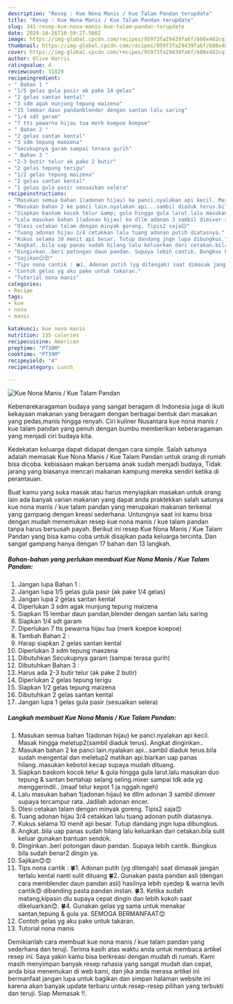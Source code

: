 ```yaml
---
description: "Resep : Kue Nona Manis / Kue Talam Pandan terupdate"
title: "Resep : Kue Nona Manis / Kue Talam Pandan terupdate"
slug: 341-resep-kue-nona-manis-kue-talam-pandan-terupdate
date: 2020-10-26T10:59:27.560Z
image: https://img-global.cpcdn.com/recipes/95973fa29439fa6f/680x482cq70/kue-nona-manis-kue-talam-pandan-foto-resep-utama.jpg
thumbnail: https://img-global.cpcdn.com/recipes/95973fa29439fa6f/680x482cq70/kue-nona-manis-kue-talam-pandan-foto-resep-utama.jpg
cover: https://img-global.cpcdn.com/recipes/95973fa29439fa6f/680x482cq70/kue-nona-manis-kue-talam-pandan-foto-resep-utama.jpg
author: Olive Harris
ratingvalue: 4
reviewcount: 31829
recipeingredient:
- " Bahan 1 "
- "1/5 gelas gula pasir ak pake 14 gelas"
- "2 gelas santan kental"
- "3 sdm agak munjung tepung maizena"
- "15 lembar daun pandanblender dengan santan lalu saring"
- "1/4 sdt garam"
- "7 tts pewarna hijau tua merk koepoe koepoe"
- " Bahan 2 "
- "2 gelas santan kental"
- "3 sdm tepung maezena"
- "Secukupnya garam sampai terasa gurih"
- " Bahan 3 "
- "2-3 butir telur ak pake 2 butir"
- "2 gelas tepung terigu"
- "1/2 gelas tepung maizena"
- "2 gelas santan kental"
- "1 gelas gula pasir sesuaikan selera"
recipeinstructions:
- "Masukan semua bahan 1(adonan hijau) ke panci.nyalakan api kecil. Masak hingga meletup2(sambil diaduk terus). Angkat dinginkan.."
- "Masukan bahan 2 ke panci lain.nyalakan api...sambil diaduk terus.bila sudah mengental dan meletup2 matikan api.biarkan uap panas hilang..masukan kebotol kecap supaya mudah dituang."
- "Siapkan baskom kocok telur &amp; gula hingga gula larut.lalu masukan duo tepung &amp; santan bertahap selang seling.mixer sampai tdk ada yg menggerindil.. (maaf telur kepot 1 ja nggah ngeh)"
- "Lalu masukan bahan 1(adonan hijau) ke dllm adonan 3 sambil dimixer supaya tercampur rata. Jadilah adonan encer."
- "Olesi cetakan talam dengan minyak goreng. Tipis2 saja😊"
- "Tuang adonan hijau 3/4 cetakkan lalu tuang adonan putih diatasnya."
- "Kukus selama 10 menit api besar. Tutup dandang jngn lupa dibungkus."
- "Angkat..bila uap panas sudah hilang lalu keluarkan dari cetakan.bila sulit keluar gunakan bantuan sendok."
- "Dinginkan..beri potongan daun pandan. Supaya lebih cantik. Bungkus bila sudah benar2 dingin ya."
- "Sajikan😊😍"
- "Tips nona cantik : 🍀1. Adonan putih (yg ditengah) saat dimasak jangan terlalu kental nanti sulit dituang 🍀2. Gunakan pasta pandan asli (dengan cara memblender daun pandan asli) hasilnya lebih syedep &amp; warna levih cantik😍 dibanding pasta pandan instan. 🍀3. Ketika sudah matang,kipasin dlu supaya cepat dingin dan lebih kokoh saat dikeluarkan😊. 🍀4. Gunakan gelas yg sama untuk menakar santan,tepung &amp; gula ya. SEMOGA BERMANFAAT😊"
- "Contoh gelas yg aku pake untuk takaran."
- "Tutorial nona manis"
categories:
- Recipe
tags:
- kue
- nona
- manis

katakunci: kue nona manis 
nutrition: 135 calories
recipecuisine: American
preptime: "PT30M"
cooktime: "PT39M"
recipeyield: "4"
recipecategory: Lunch

---
```



![Kue Nona Manis / Kue Talam Pandan](https://img-global.cpcdn.com/recipes/95973fa29439fa6f/680x482cq70/kue-nona-manis-kue-talam-pandan-foto-resep-utama.jpg)

Kebenarekaragaman budaya yang sangat beragam di Indonesia juga di ikuti kekayaan makanan yang beragam dengan berbagai bentuk dari masakan yang pedas,manis hingga renyah. Ciri kuliner Nusantara kue nona manis / kue talam pandan yang penuh dengan bumbu memberikan keberaragaman yang menjadi ciri budaya kita.


Kedekatan keluarga dapat didapat dengan cara simple. Salah satunya adalah memasak Kue Nona Manis / Kue Talam Pandan untuk orang di rumah bisa dicoba. kebiasaan makan bersama anak sudah menjadi budaya, Tidak jarang yang biasanya mencari makanan kampung mereka sendiri ketika di perantauan.



Buat kamu yang suka masak atau harus menyiapkan masakan untuk orang lain ada banyak varian makanan yang dapat anda praktekkan salah satunya kue nona manis / kue talam pandan yang merupakan makanan terkenal yang gampang dengan kreasi sederhana. Untungnya saat ini kamu bisa dengan mudah menemukan resep kue nona manis / kue talam pandan tanpa harus bersusah payah.
Berikut ini resep Kue Nona Manis / Kue Talam Pandan yang bisa kamu coba untuk disajikan pada keluarga tercinta. Dan sangat gampang hanya dengan 17 bahan dan 13 langkah.


<!--inarticleads1-->

##### Bahan-bahan yang perlukan membuat Kue Nona Manis / Kue Talam Pandan:

1. Jangan lupa  Bahan 1 :
1. Jangan lupa 1/5 gelas gula pasir (ak pake 1/4 gelas)
1. Jangan lupa 2 gelas santan kental
1. Diperlukan 3 sdm agak munjung tepung maizena
1. Siapkan 15 lembar daun pandan,blender dengan santan lalu saring
1. Siapkan 1/4 sdt garam
1. Diperlukan 7 tts pewarna hijau tua (merk koepoe koepoe)
1. Tambah  Bahan 2 :
1. Harap siapkan 2 gelas santan kental
1. Diperlukan 3 sdm tepung maezena
1. Dibutuhkan Secukupnya garam (sampai terasa gurih)
1. Dibutuhkan  Bahan 3 :
1. Harus ada 2-3 butir telur (ak pake 2 butir)
1. Diperlukan 2 gelas tepung terigu
1. Siapkan 1/2 gelas tepung maizena
1. Dibutuhkan 2 gelas santan kental
1. Jangan lupa 1 gelas gula pasir (sesuaikan selera)




<!--inarticleads2-->

##### Langkah membuat  Kue Nona Manis / Kue Talam Pandan:

1. Masukan semua bahan 1(adonan hijau) ke panci.nyalakan api kecil. Masak hingga meletup2(sambil diaduk terus). Angkat dinginkan..
1. Masukan bahan 2 ke panci lain.nyalakan api...sambil diaduk terus.bila sudah mengental dan meletup2 matikan api.biarkan uap panas hilang..masukan kebotol kecap supaya mudah dituang.
1. Siapkan baskom kocok telur &amp; gula hingga gula larut.lalu masukan duo tepung &amp; santan bertahap selang seling.mixer sampai tdk ada yg menggerindil.. (maaf telur kepot 1 ja nggah ngeh)
1. Lalu masukan bahan 1(adonan hijau) ke dllm adonan 3 sambil dimixer supaya tercampur rata. Jadilah adonan encer.
1. Olesi cetakan talam dengan minyak goreng. Tipis2 saja😊
1. Tuang adonan hijau 3/4 cetakkan lalu tuang adonan putih diatasnya.
1. Kukus selama 10 menit api besar. Tutup dandang jngn lupa dibungkus.
1. Angkat..bila uap panas sudah hilang lalu keluarkan dari cetakan.bila sulit keluar gunakan bantuan sendok.
1. Dinginkan..beri potongan daun pandan. Supaya lebih cantik. Bungkus bila sudah benar2 dingin ya.
1. Sajikan😊😍
1. Tips nona cantik : 🍀1. Adonan putih (yg ditengah) saat dimasak jangan terlalu kental nanti sulit dituang 🍀2. Gunakan pasta pandan asli (dengan cara memblender daun pandan asli) hasilnya lebih syedep &amp; warna levih cantik😍 dibanding pasta pandan instan. 🍀3. Ketika sudah matang,kipasin dlu supaya cepat dingin dan lebih kokoh saat dikeluarkan😊. 🍀4. Gunakan gelas yg sama untuk menakar santan,tepung &amp; gula ya. SEMOGA BERMANFAAT😊
1. Contoh gelas yg aku pake untuk takaran.
1. Tutorial nona manis




Demikianlah cara membuat kue nona manis / kue talam pandan yang sederhana dan teruji. Terima kasih atas waktu anda untuk membaca artikel resep ini. Saya yakin kamu bisa berkreasi dengan mudah di rumah. Kami masih menyimpan banyak resep rahasia yang sangat mudah dan cepat, anda bisa menemukan di web kami, dan jika anda merasa artikel ini bermanfaat jangan lupa untuk bagikan dan simpan halaman website ini karena akan banyak update terbaru untuk resep-resep pilihan yang terbukti dan teruji. Siap Memasak !!. 
